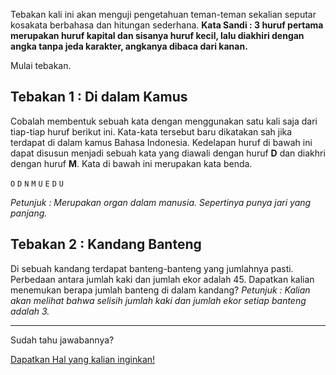 Tebakan kali ini akan menguji pengetahuan teman-teman sekalian seputar kosakata berbahasa dan hitungan sederhana. 
**Kata Sandi : 3 huruf pertama merupakan huruf kapital dan sisanya huruf kecil, lalu diakhiri dengan angka tanpa jeda karakter, angkanya dibaca dari kanan.**

Mulai tebakan.

## Tebakan 1 : Di dalam Kamus

Cobalah membentuk sebuah kata dengan menggunakan satu kali saja dari tiap-tiap huruf berikut ini. Kata-kata tersebut baru dikatakan sah jika terdapat di dalam kamus Bahasa Indonesia.
Kedelapan huruf di bawah ini dapat disusun menjadi sebuah kata yang diawali dengan huruf **D** dan diakhri dengan huruf **M**. Kata di bawah ini merupakan kata benda.

`O` `D` `N` `M` `U` `E` `D` `U`

*Petunjuk : Merupakan organ dalam manusia. Sepertinya punya jari yang panjang.*


## Tebakan 2 : Kandang Banteng
Di sebuah kandang terdapat banteng-banteng yang jumlahnya pasti. Perbedaan antara jumlah kaki dan jumlah ekor adalah 45. Dapatkan kalian menemukan berapa jumlah banteng di dalam kandang? 
*Petunjuk : Kalian akan melihat bahwa selisih jumlah kaki dan jumlah ekor setiap banteng adalah 3.*

---


Sudah tahu jawabannya? 

[Dapatkan Hal yang kalian inginkan!](https://forms.gle/NwgtHJyfiEafK5eS7)
